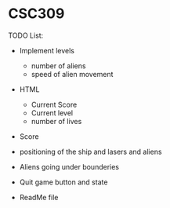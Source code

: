 CSC309
======
TODO List: 

  - Implement levels
      - number of aliens
      - speed of alien movement 
  
  - HTML 
    - Current Score
    - Current level
    - number of lives
  
  - Score
  - positioning of the ship and lasers and aliens 
  - Aliens going under bounderies 
  - Quit game button and state 
  
  - ReadMe file 
